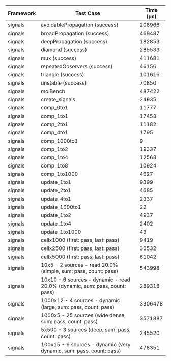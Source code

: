 | Framework | Test Case | Time (μs) |
| --- | --- | --- |
| signals | avoidablePropagation (success) | 208966 |
| signals | broadPropagation (success) | 469487 |
| signals | deepPropagation (success) | 182853 |
| signals | diamond (success) | 285533 |
| signals | mux (success) | 411681 |
| signals | repeatedObservers (success) | 46156 |
| signals | triangle (success) | 101616 |
| signals | unstable (success) | 70850 |
| signals | molBench | 487422 |
| signals | create_signals | 24935 |
| signals | comp_0to1 | 11777 |
| signals | comp_1to1 | 17453 |
| signals | comp_2to1 | 11182 |
| signals | comp_4to1 | 1795 |
| signals | comp_1000to1 | 9 |
| signals | comp_1to2 | 19337 |
| signals | comp_1to4 | 12568 |
| signals | comp_1to8 | 10924 |
| signals | comp_1to1000 | 4627 |
| signals | update_1to1 | 9399 |
| signals | update_2to1 | 4685 |
| signals | update_4to1 | 2337 |
| signals | update_1000to1 | 22 |
| signals | update_1to2 | 4937 |
| signals | update_1to4 | 2402 |
| signals | update_1to1000 | 43 |
| signals | cellx1000 (first: pass, last: pass) | 9419 |
| signals | cellx2500 (first: pass, last: pass) | 30532 |
| signals | cellx5000 (first: pass, last: pass) | 61042 |
| signals | 10x5 - 2 sources - read 20.0% (simple, sum: pass, count: pass) | 543998 |
| signals | 10x10 - 6 sources - dynamic - read 20.0% (dynamic, sum: pass, count: pass) | 289318 |
| signals | 1000x12 - 4 sources - dynamic (large, sum: pass, count: pass) | 3906478 |
| signals | 1000x5 - 25 sources (wide dense, sum: pass, count: pass) | 3571887 |
| signals | 5x500 - 3 sources (deep, sum: pass, count: pass) | 245520 |
| signals | 100x15 - 6 sources - dynamic (very dynamic, sum: pass, count: pass) | 478351 |
